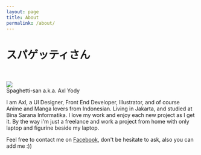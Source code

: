 ```yaml
---
layout: page
title: About
permalink: /about/
---
```

<h1>スパゲッティさん</h1>
<br>
<br>
<img src="https://avatars2.githubusercontent.com/u/8794792?v=3&s=180">
<br>
Spaghetti-san a.k.a. Axl Yody


I am Axl, a UI Designer, Front End Developer, Illustrator, and of course Anime and Manga lovers from Indonesian.
Living in Jakarta, and studied at Bina Sarana Informatika.
I love my work and enjoy each new project as I get it.
By the way i'm just a freelance and work a project from home with only laptop and figurine beside my laptop.



Feel free to contact me on [Facebook](https://www.facebook.com/profile.php?id=100007594726461), don't be hesitate to ask, also you can add me :))


